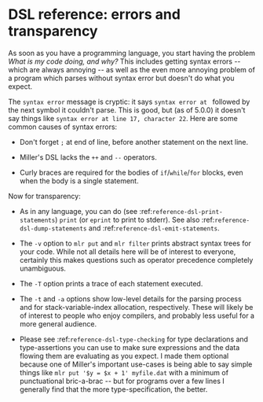 <!---  PLEASE DO NOT EDIT DIRECTLY. EDIT THE .md.in FILE PLEASE. --->
# DSL reference: errors and transparency

As soon as you have a programming language, you start having the problem *What is my code doing, and why?* This includes getting syntax errors -- which are always annoying -- as well as the even more annoying problem of a program which parses without syntax error but doesn't do what you expect.

The ``syntax error`` message is cryptic: it says ``syntax error at `` followed by the next symbol it couldn't parse. This is good, but (as of 5.0.0) it doesn't say things like ``syntax error at line 17, character 22``. Here are some common causes of syntax errors:

* Don't forget ``;`` at end of line, before another statement on the next line.

* Miller's DSL lacks the ``++`` and ``--`` operators.

* Curly braces are required for the bodies of ``if``/``while``/``for`` blocks, even when the body is a single statement.

Now for transparency:

* As in any language, you can do (see :ref:`reference-dsl-print-statements`) ``print`` (or ``eprint`` to print to stderr). See also :ref:`reference-dsl-dump-statements` and :ref:`reference-dsl-emit-statements`.

* The ``-v`` option to ``mlr put`` and ``mlr filter`` prints abstract syntax trees for your code. While not all details here will be of interest to everyone, certainly this makes questions such as operator precedence completely unambiguous.

* The ``-T`` option prints a trace of each statement executed.

* The ``-t`` and ``-a`` options show low-level details for the parsing process and for stack-variable-index allocation, respectively. These will likely be of interest to people who enjoy compilers, and probably less useful for a more general audience.

* Please see :ref:`reference-dsl-type-checking` for type declarations and type-assertions you can use to make sure expressions and the data flowing them are evaluating as you expect.  I made them optional because one of Miller's important use-cases is being able to say simple things like ``mlr put '$y = $x + 1' myfile.dat`` with a minimum of punctuational bric-a-brac -- but for programs over a few lines I generally find that the more type-specification, the better.
